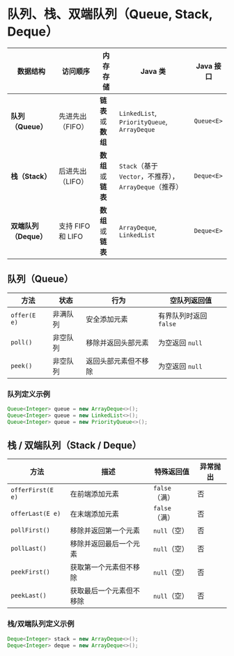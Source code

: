 # 队列、栈、双端队列（Queue, Stack, Deque）

| **数据结构** | **访问顺序** | **内存存储** | **Java 类** | **Java 接口** |
| --- | --- | --- | --- | --- |
| **队列（Queue）** | 先进先出（FIFO） | **链表** 或 **数组** | `LinkedList`, `PriorityQueue`, `ArrayDeque` | `Queue<E>` |
| **栈（Stack）** | 后进先出（LIFO） | **数组** 或 **链表** | `Stack`（基于 `Vector`，不推荐），`ArrayDeque`（推荐） | `Deque<E>` |
| **双端队列（Deque）** | 支持 FIFO 和 LIFO | **数组** 或 **链表** | `ArrayDeque`, `LinkedList` | `Deque<E>` |

## 队列（Queue）

| **方法** | **状态** | **行为** | **空队列返回值** |
| --- | --- | --- | --- |
| `offer(E e)` | 非满队列 | 安全添加元素 | 有界队列时返回 `false` |
| `poll()` | 非空队列 | 移除并返回头部元素 | 为空返回 `null` |
| `peek()` | 非空队列 | 返回头部元素但不移除 | 为空返回 `null` |

### 队列定义示例

```java
Queue<Integer> queue = new ArrayDeque<>();
Queue<Integer> queue = new LinkedList<>();
Queue<Integer> queue = new PriorityQueue<>();
```

## 栈 / 双端队列（Stack / Deque）

| **方法** | **描述** | **特殊返回值** | **异常抛出** |
| --- | --- | --- | --- |
| `offerFirst(E e)` | 在前端添加元素 | `false`（满） | 否 |
| `offerLast(E e)` | 在末端添加元素 | `false`（满） | 否 |
| `pollFirst()` | 移除并返回第一个元素 | `null`（空） | 否 |
| `pollLast()` | 移除并返回最后一个元素 | `null`（空） | 否 |
| `peekFirst()` | 获取第一个元素但不移除 | `null`（空） | 否 |
| `peekLast()` | 获取最后一个元素但不移除 | `null`（空） | 否 |

### 栈/双端队列定义示例

```java
Deque<Integer> stack = new ArrayDeque<>();
Deque<Integer> deque = new ArrayDeque<>();
```
